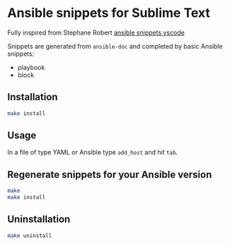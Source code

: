 # Ansible snippets for Sublime Text

Fully inspired from Stephane Robert [ansible snippets vscode](https://github.com/stephrobert/ansible-snippets/)

Snippets are generated from `ansible-doc` and completed by basic Ansible snippets:
* playbook
* block

## Installation

```bash
make install
```

## Usage

In a file of type YAML or Ansible type `add_host` and hit `tab`.


## Regenerate snippets for your Ansible version

```bash
make
make install
```

## Uninstallation

```bash
make uninstall
```
